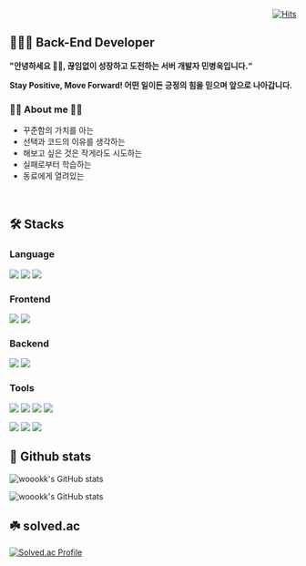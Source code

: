 <div align=right>

[![Hits](https://hits.seeyoufarm.com/api/count/incr/badge.svg?url=https%3A%2F%2Fgithub.com%2Fwoookk%2Fhit-counter&count_bg=%233D53C8&title_bg=%23555555&icon=&icon_color=%23E7E7E7&title=hits&edge_flat=false)](https://github.com/woookk)

</div>

## 🙋🏻‍♂️ Back-End Developer

**"안녕하세요 🤚🏻, 끊임없이 성장하고 도전하는 서버 개발자 민병욱입니다.“**

**Stay Positive, Move Forward! 어떤 일이든 긍정의 힘을 믿으며 앞으로 나아갑니다.**

### 🤚🏻 About me 🤚🏻 

- 꾸준함의 가치를 아는
- 선택과 코드의 이유를 생각하는 
- 해보고 싶은 것은 작게라도 시도하는
- 실패로부터 학습하는
- 동료에게 열려있는
<br />



## 🛠 Stacks
### Language
<img src="https://img.shields.io/badge/JavaScript-F7DF1E?style=flat-square&logo=JavaScript&logoColor=black"/> <img src="https://img.shields.io/badge/Java-007396?style=flat-square&logo=Java&logoColor=white"/> <img src="https://img.shields.io/badge/C++-00599C?style=flat-square&logo=c%2B%2B&logoColor=white"/>

### Frontend
<img src="https://img.shields.io/badge/HTML5-E34F26?style=flat-square&logo=HTML5&logoColor=white"/> <img src="https://img.shields.io/badge/CSS3-1572B6?style=flat-square&logo=CSS3&logoColor=white"/>

### Backend
<img src="https://img.shields.io/badge/Spring Boot-6DB33F?style=flat-square&logo=Spring Boot&logoColor=white"/> <img src="https://img.shields.io/badge/MySQL-4479A1?style=flat-square&logo=MySQL&logoColor=white"/>

### Tools
<img src="https://img.shields.io/badge/Git-F05032?style=flat-square&logo=Git&logoColor=white"/> <img src="https://img.shields.io/badge/Github-181717?style=flat-square&logo=Github&logoColor=white"/> <img src="https://img.shields.io/badge/NGINX-009639?style=flat-square&logo=NGINX&logoColor=white"/> <img src="https://img.shields.io/badge/Docker-2496ED?style=flat-square&logo=Docker&logoColor=white"/>

<img src="https://img.shields.io/badge/Slack-4A154B?style=flat-square&logo=Slack&logoColor=white"/> <img src="https://img.shields.io/badge/Notion-000000?style=flat-square&logo=Notion&logoColor=white"/> <img src="https://img.shields.io/badge/Figma-F24E1E?style=flat-square&logo=Figma&logoColor=white"/>
<br />

## 🌱 Github stats
![woookk's GitHub stats](https://github-readme-stats.vercel.app/api?username=woookk&show_icons=true&theme=graywhite&count_private=true)

![woookk's GitHub stats](https://github-readme-stats.vercel.app/api/top-langs/?username=woookk&layout=compact&show_icons=true&show_owner=true&hide_title=false&theme=graywhite&hide=true)


## ☘️ solved.ac
[![Solved.ac Profile](http://mazassumnida.wtf/api/v2/generate_badge?boj=woook)](https://solved.ac/woook/)



